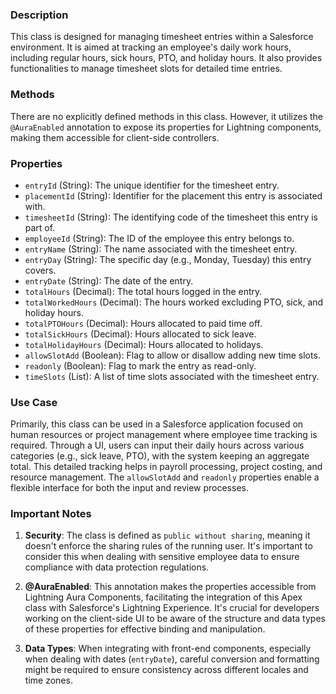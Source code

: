 ### Description

This class is designed for managing timesheet entries within a Salesforce environment. It is aimed at tracking an employee's daily work hours, including regular hours, sick hours, PTO, and holiday hours. It also provides functionalities to manage timesheet slots for detailed time entries.

### Methods

There are no explicitly defined methods in this class. However, it utilizes the `@AuraEnabled` annotation to expose its properties for Lightning components, making them accessible for client-side controllers.

### Properties

- `entryId` (String): The unique identifier for the timesheet entry.
- `placementId` (String): Identifier for the placement this entry is associated with.
- `timesheetId` (String): The identifying code of the timesheet this entry is part of.
- `employeeId` (String): The ID of the employee this entry belongs to.
- `entryName` (String): The name associated with the timesheet entry.
- `entryDay` (String): The specific day (e.g., Monday, Tuesday) this entry covers.
- `entryDate` (String): The date of the entry.
- `totalHours` (Decimal): The total hours logged in the entry.
- `totalWorkedHours` (Decimal): The hours worked excluding PTO, sick, and holiday hours.
- `totalPTOHours` (Decimal): Hours allocated to paid time off.
- `totalSickHours` (Decimal): Hours allocated to sick leave.
- `totalHolidayHours` (Decimal): Hours allocated to holidays.
- `allowSlotAdd` (Boolean): Flag to allow or disallow adding new time slots.
- `readonly` (Boolean): Flag to mark the entry as read-only.
- `timeSlots` (List<nuTimesheetSlot>): A list of time slots associated with the timesheet entry.

### Use Case

Primarily, this class can be used in a Salesforce application focused on human resources or project management where employee time tracking is required. Through a UI, users can input their daily hours across various categories (e.g., sick leave, PTO), with the system keeping an aggregate total. This detailed tracking helps in payroll processing, project costing, and resource management. The `allowSlotAdd` and `readonly` properties enable a flexible interface for both the input and review processes.

### Important Notes

1. **Security**: The class is defined as `public without sharing`, meaning it doesn't enforce the sharing rules of the running user. It's important to consider this when dealing with sensitive employee data to ensure compliance with data protection regulations.
   
2. **@AuraEnabled**: This annotation makes the properties accessible from Lightning Aura Components, facilitating the integration of this Apex class with Salesforce's Lightning Experience. It's crucial for developers working on the client-side UI to be aware of the structure and data types of these properties for effective binding and manipulation.

3. **Data Types**: When integrating with front-end components, especially when dealing with dates (`entryDate`), careful conversion and formatting might be required to ensure consistency across different locales and time zones.